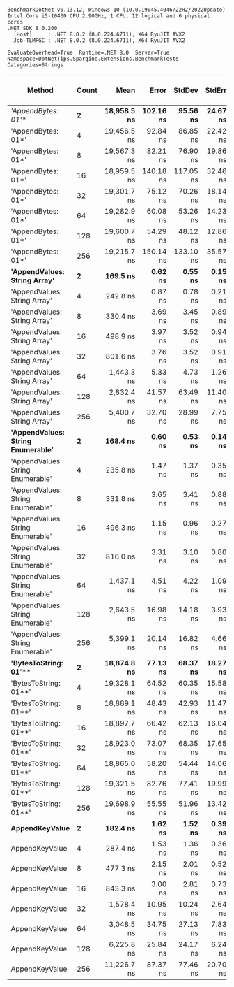```

BenchmarkDotNet v0.13.12, Windows 10 (10.0.19045.4046/22H2/2022Update)
Intel Core i5-10400 CPU 2.90GHz, 1 CPU, 12 logical and 6 physical cores
.NET SDK 8.0.200
  [Host]     : .NET 8.0.2 (8.0.224.6711), X64 RyuJIT AVX2
  Job-TLMPGC : .NET 8.0.2 (8.0.224.6711), X64 RyuJIT AVX2

EvaluateOverhead=True  Runtime=.NET 8.0  Server=True  
Namespace=DotNetTips.Spargine.Extensions.BenchmarkTests  Categories=Strings  

```
| Method                            | Count | Mean        | Error     | StdDev    | StdErr   | Min         | Q1          | Median      | Q3          | Max         | Op/s        | CI99.9% Margin | Iterations | Kurtosis | MValue | Skewness | Rank | LogicalGroup | Baseline | Exceptions | Completed Work Items | Lock Contentions | Code Size | Gen0   | Gen1   | Allocated |
|---------------------------------- |------ |------------:|----------:|----------:|---------:|------------:|------------:|------------:|------------:|------------:|------------:|---------------:|-----------:|---------:|-------:|---------:|-----:|------------- |--------- |-----------:|---------------------:|-----------------:|----------:|-------:|-------:|----------:|
| **&#39;AppendBytes: 01*&#39;**                | **2**     | **18,958.5 ns** | **102.16 ns** |  **95.56 ns** | **24.67 ns** | **18,798.3 ns** | **18,893.3 ns** | **18,923.1 ns** | **19,044.2 ns** | **19,136.5 ns** |    **52,746.7** |    **102.1613 ns** |      **15.00** |    **1.804** |  **2.000** |   **0.1330** |   **20** | *****            | **No**       |          **-** |                    **-** |                **-** |     **956 B** | **0.4883** |      **-** |   **45736 B** |
| &#39;AppendBytes: 01*&#39;                | 4     | 19,456.5 ns |  92.84 ns |  86.85 ns | 22.42 ns | 19,314.3 ns | 19,399.9 ns | 19,459.6 ns | 19,496.5 ns | 19,627.7 ns |    51,396.8 |     92.8444 ns |      15.00 |    2.108 |  2.000 |   0.1245 |   21 | *            | No       |          - |                    - |                - |     956 B | 0.4883 |      - |   45736 B |
| &#39;AppendBytes: 01*&#39;                | 8     | 19,567.3 ns |  82.21 ns |  76.90 ns | 19.86 ns | 19,471.8 ns | 19,503.8 ns | 19,538.7 ns | 19,630.7 ns | 19,692.3 ns |    51,105.8 |     82.2147 ns |      15.00 |    1.387 |  2.000 |   0.2977 |   21 | *            | No       |          - |                    - |                - |     956 B | 0.4883 |      - |   45736 B |
| &#39;AppendBytes: 01*&#39;                | 16    | 18,959.5 ns | 140.18 ns | 117.05 ns | 32.46 ns | 18,806.2 ns | 18,900.8 ns | 18,911.1 ns | 19,017.3 ns | 19,246.6 ns |    52,744.1 |    140.1769 ns |      13.00 |    3.229 |  2.000 |   0.9853 |   20 | *            | No       |          - |                    - |                - |     956 B | 0.4883 |      - |   45736 B |
| &#39;AppendBytes: 01*&#39;                | 32    | 19,301.7 ns |  75.12 ns |  70.26 ns | 18.14 ns | 19,192.9 ns | 19,254.7 ns | 19,293.2 ns | 19,334.0 ns | 19,448.8 ns |    51,808.9 |     75.1151 ns |      15.00 |    2.247 |  2.000 |   0.3917 |   21 | *            | No       |          - |                    - |                - |     956 B | 0.4883 |      - |   45736 B |
| &#39;AppendBytes: 01*&#39;                | 64    | 19,282.9 ns |  60.08 ns |  53.26 ns | 14.23 ns | 19,187.2 ns | 19,257.3 ns | 19,280.8 ns | 19,316.9 ns | 19,368.6 ns |    51,859.5 |     60.0783 ns |      14.00 |    2.015 |  2.000 |  -0.2009 |   21 | *            | No       |          - |                    - |                - |     956 B | 0.4883 |      - |   45736 B |
| &#39;AppendBytes: 01*&#39;                | 128   | 19,600.7 ns |  54.29 ns |  48.12 ns | 12.86 ns | 19,550.2 ns | 19,569.2 ns | 19,579.5 ns | 19,644.0 ns | 19,691.6 ns |    51,018.6 |     54.2873 ns |      14.00 |    1.697 |  2.000 |   0.6221 |   21 | *            | No       |          - |                    - |                - |     956 B | 0.4883 |      - |   45736 B |
| &#39;AppendBytes: 01*&#39;                | 256   | 19,215.7 ns | 150.14 ns | 133.10 ns | 35.57 ns | 19,017.4 ns | 19,127.1 ns | 19,187.6 ns | 19,261.4 ns | 19,541.2 ns |    52,040.8 |    150.1408 ns |      14.00 |    3.215 |  2.000 |   0.9038 |   21 | *            | No       |          - |                    - |                - |     990 B | 0.4883 |      - |   45736 B |
| **&#39;AppendValues: String Array&#39;**      | **2**     |    **169.5 ns** |   **0.62 ns** |   **0.55 ns** |  **0.15 ns** |    **169.0 ns** |    **169.0 ns** |    **169.4 ns** |    **170.0 ns** |    **170.5 ns** | **5,898,504.3** |      **0.6168 ns** |      **14.00** |    **1.596** |  **2.000** |   **0.4837** |    **1** | *****            | **No**       |          **-** |                    **-** |                **-** |   **1,236 B** | **0.0064** |      **-** |     **600 B** |
| &#39;AppendValues: String Array&#39;      | 4     |    242.8 ns |   0.87 ns |   0.78 ns |  0.21 ns |    241.2 ns |    242.5 ns |    242.9 ns |    243.2 ns |    244.0 ns | 4,118,660.0 |      0.8746 ns |      14.00 |    2.356 |  2.000 |  -0.5068 |    4 | *            | No       |          - |                    - |                - |   1,236 B | 0.0091 |      - |     872 B |
| &#39;AppendValues: String Array&#39;      | 8     |    330.4 ns |   3.69 ns |   3.45 ns |  0.89 ns |    326.2 ns |    327.9 ns |    328.6 ns |    332.0 ns |    337.4 ns | 3,026,330.3 |      3.6857 ns |      15.00 |    2.050 |  2.000 |   0.6287 |    6 | *            | No       |          - |                    - |                - |   1,236 B | 0.0143 |      - |    1336 B |
| &#39;AppendValues: String Array&#39;      | 16    |    498.9 ns |   3.97 ns |   3.52 ns |  0.94 ns |    495.2 ns |    497.1 ns |    497.3 ns |    500.7 ns |    507.0 ns | 2,004,573.3 |      3.9721 ns |      14.00 |    2.842 |  2.000 |   1.0235 |    8 | *            | No       |          - |                    - |                - |   1,238 B | 0.0238 |      - |    2192 B |
| &#39;AppendValues: String Array&#39;      | 32    |    801.6 ns |   3.76 ns |   3.52 ns |  0.91 ns |    795.2 ns |    799.9 ns |    800.9 ns |    804.2 ns |    807.5 ns | 1,247,438.4 |      3.7621 ns |      15.00 |    1.886 |  2.000 |  -0.0649 |    9 | *            | No       |          - |                    - |                - |   1,243 B | 0.0410 |      - |    3832 B |
| &#39;AppendValues: String Array&#39;      | 64    |  1,443.3 ns |   5.33 ns |   4.73 ns |  1.26 ns |  1,435.0 ns |  1,440.2 ns |  1,444.2 ns |  1,446.3 ns |  1,450.9 ns |   692,865.6 |      5.3319 ns |      14.00 |    1.897 |  2.000 |  -0.1959 |   12 | *            | No       |          - |                    - |                - |   1,240 B | 0.0763 |      - |    7040 B |
| &#39;AppendValues: String Array&#39;      | 128   |  2,832.4 ns |  41.57 ns |  63.49 ns | 11.40 ns |  2,790.1 ns |  2,802.2 ns |  2,809.8 ns |  2,827.3 ns |  3,038.6 ns |   353,060.3 |     41.5735 ns |      31.00 |    7.522 |  2.000 |   2.3743 |   15 | *            | No       |          - |                    - |                - |   1,236 B | 0.1450 |      - |   13384 B |
| &#39;AppendValues: String Array&#39;      | 256   |  5,400.7 ns |  32.70 ns |  28.99 ns |  7.75 ns |  5,351.6 ns |  5,383.8 ns |  5,399.5 ns |  5,418.1 ns |  5,451.7 ns |   185,162.9 |     32.6972 ns |      14.00 |    2.117 |  2.000 |   0.2688 |   17 | *            | No       |          - |                    - |                - |   1,243 B | 0.2899 |      - |   26000 B |
| **&#39;AppendValues: String Enumerable&#39;** | **2**     |    **168.4 ns** |   **0.60 ns** |   **0.53 ns** |  **0.14 ns** |    **167.3 ns** |    **168.2 ns** |    **168.5 ns** |    **168.8 ns** |    **169.3 ns** | **5,937,096.7** |      **0.5996 ns** |      **14.00** |    **2.627** |  **2.000** |  **-0.4413** |    **1** | *****            | **No**       |          **-** |                    **-** |                **-** |   **1,236 B** | **0.0064** |      **-** |     **600 B** |
| &#39;AppendValues: String Enumerable&#39; | 4     |    235.8 ns |   1.47 ns |   1.37 ns |  0.35 ns |    233.3 ns |    234.7 ns |    235.8 ns |    237.0 ns |    237.8 ns | 4,240,456.7 |      1.4658 ns |      15.00 |    1.741 |  2.000 |  -0.2318 |    3 | *            | No       |          - |                    - |                - |   1,236 B | 0.0091 |      - |     872 B |
| &#39;AppendValues: String Enumerable&#39; | 8     |    331.8 ns |   3.65 ns |   3.41 ns |  0.88 ns |    327.4 ns |    328.8 ns |    331.6 ns |    333.3 ns |    337.6 ns | 3,014,035.0 |      3.6465 ns |      15.00 |    1.669 |  2.000 |   0.3076 |    6 | *            | No       |          - |                    - |                - |   1,236 B | 0.0143 |      - |    1336 B |
| &#39;AppendValues: String Enumerable&#39; | 16    |    496.3 ns |   1.15 ns |   0.96 ns |  0.27 ns |    494.4 ns |    496.0 ns |    496.4 ns |    497.0 ns |    497.7 ns | 2,014,936.4 |      1.1520 ns |      13.00 |    2.164 |  2.000 |  -0.4886 |    8 | *            | No       |          - |                    - |                - |   1,245 B | 0.0238 |      - |    2192 B |
| &#39;AppendValues: String Enumerable&#39; | 32    |    816.0 ns |   3.31 ns |   3.10 ns |  0.80 ns |    812.7 ns |    813.8 ns |    814.6 ns |    818.0 ns |    823.8 ns | 1,225,518.6 |      3.3113 ns |      15.00 |    3.178 |  2.000 |   1.0394 |   10 | *            | No       |          - |                    - |                - |   1,236 B | 0.0410 |      - |    3832 B |
| &#39;AppendValues: String Enumerable&#39; | 64    |  1,437.1 ns |   4.51 ns |   4.22 ns |  1.09 ns |  1,429.3 ns |  1,433.3 ns |  1,437.7 ns |  1,440.9 ns |  1,442.6 ns |   695,822.2 |      4.5067 ns |      15.00 |    1.599 |  2.000 |  -0.3226 |   12 | *            | No       |          - |                    - |                - |   1,240 B | 0.0763 |      - |    7040 B |
| &#39;AppendValues: String Enumerable&#39; | 128   |  2,643.5 ns |  16.98 ns |  14.18 ns |  3.93 ns |  2,628.0 ns |  2,632.6 ns |  2,641.8 ns |  2,649.4 ns |  2,680.4 ns |   378,293.2 |     16.9798 ns |      13.00 |    3.856 |  2.000 |   1.1422 |   14 | *            | No       |          - |                    - |                - |   1,236 B | 0.1450 |      - |   13384 B |
| &#39;AppendValues: String Enumerable&#39; | 256   |  5,399.1 ns |  20.14 ns |  16.82 ns |  4.66 ns |  5,361.7 ns |  5,389.1 ns |  5,397.1 ns |  5,410.1 ns |  5,424.5 ns |   185,216.8 |     20.1368 ns |      13.00 |    2.544 |  2.000 |  -0.4802 |   17 | *            | No       |          - |                    - |                - |   1,264 B | 0.2899 |      - |   26000 B |
| **&#39;BytesToString: 01**&#39;**             | **2**     | **18,874.8 ns** |  **77.13 ns** |  **68.37 ns** | **18.27 ns** | **18,791.2 ns** | **18,820.8 ns** | **18,858.0 ns** | **18,924.2 ns** | **19,010.1 ns** |    **52,980.8** |     **77.1288 ns** |      **14.00** |    **1.841** |  **2.000** |   **0.5141** |   **20** | *****            | **No**       |          **-** |                    **-** |                **-** |     **859 B** | **0.5188** |      **-** |   **50136 B** |
| &#39;BytesToString: 01**&#39;             | 4     | 19,328.1 ns |  64.52 ns |  60.35 ns | 15.58 ns | 19,235.3 ns | 19,275.9 ns | 19,344.7 ns | 19,371.2 ns | 19,414.6 ns |    51,738.0 |     64.5197 ns |      15.00 |    1.573 |  2.000 |  -0.3231 |   21 | *            | No       |          - |                    - |                - |     830 B | 0.5188 |      - |   50136 B |
| &#39;BytesToString: 01**&#39;             | 8     | 18,889.1 ns |  48.43 ns |  42.93 ns | 11.47 ns | 18,791.9 ns | 18,870.3 ns | 18,898.8 ns | 18,920.6 ns | 18,938.4 ns |    52,940.6 |     48.4279 ns |      14.00 |    2.602 |  2.000 |  -0.7952 |   20 | *            | No       |          - |                    - |                - |     859 B | 0.5188 |      - |   50136 B |
| &#39;BytesToString: 01**&#39;             | 16    | 18,897.7 ns |  66.42 ns |  62.13 ns | 16.04 ns | 18,816.7 ns | 18,845.1 ns | 18,869.9 ns | 18,959.9 ns | 18,984.7 ns |    52,916.5 |     66.4220 ns |      15.00 |    1.253 |  2.000 |   0.2472 |   20 | *            | No       |          - |                    - |                - |     852 B | 0.5188 |      - |   50136 B |
| &#39;BytesToString: 01**&#39;             | 32    | 18,923.0 ns |  73.07 ns |  68.35 ns | 17.65 ns | 18,811.1 ns | 18,879.5 ns | 18,918.8 ns | 18,963.9 ns | 19,083.0 ns |    52,845.7 |     73.0701 ns |      15.00 |    2.760 |  2.000 |   0.5564 |   20 | *            | No       |          - |                    - |                - |     852 B | 0.5188 |      - |   50136 B |
| &#39;BytesToString: 01**&#39;             | 64    | 18,865.0 ns |  58.20 ns |  54.44 ns | 14.06 ns | 18,790.8 ns | 18,827.0 ns | 18,842.2 ns | 18,893.5 ns | 18,983.7 ns |    53,008.3 |     58.1959 ns |      15.00 |    2.578 |  2.000 |   0.8154 |   20 | *            | No       |          - |                    - |                - |     859 B | 0.5188 |      - |   50136 B |
| &#39;BytesToString: 01**&#39;             | 128   | 19,321.5 ns |  82.76 ns |  77.41 ns | 19.99 ns | 19,208.0 ns | 19,259.0 ns | 19,320.9 ns | 19,387.0 ns | 19,448.3 ns |    51,755.8 |     82.7570 ns |      15.00 |    1.593 |  2.000 |   0.1280 |   21 | *            | No       |          - |                    - |                - |     859 B | 0.5188 |      - |   50136 B |
| &#39;BytesToString: 01**&#39;             | 256   | 19,698.9 ns |  55.55 ns |  51.96 ns | 13.42 ns | 19,613.9 ns | 19,653.4 ns | 19,710.4 ns | 19,743.1 ns | 19,773.1 ns |    50,764.2 |     55.5497 ns |      15.00 |    1.443 |  2.000 |  -0.1474 |   21 | *            | No       |          - |                    - |                - |     944 B | 0.5188 |      - |   50136 B |
| **AppendKeyValue**                    | **2**     |    **182.4 ns** |   **1.62 ns** |   **1.52 ns** |  **0.39 ns** |    **179.9 ns** |    **181.3 ns** |    **182.8 ns** |    **183.3 ns** |    **184.8 ns** | **5,483,458.2** |      **1.6246 ns** |      **15.00** |    **1.723** |  **2.000** |  **-0.1114** |    **2** | *****            | **No**       |          **-** |                    **-** |                **-** |   **3,604 B** | **0.0076** |      **-** |     **712 B** |
| AppendKeyValue                    | 4     |    287.4 ns |   1.53 ns |   1.36 ns |  0.36 ns |    285.0 ns |    286.9 ns |    287.4 ns |    288.4 ns |    289.7 ns | 3,478,898.7 |      1.5344 ns |      14.00 |    2.019 |  2.000 |  -0.3024 |    5 | *            | No       |          - |                    - |                - |   3,613 B | 0.0124 |      - |    1176 B |
| AppendKeyValue                    | 8     |    477.3 ns |   2.15 ns |   2.01 ns |  0.52 ns |    474.5 ns |    475.9 ns |    476.5 ns |    478.6 ns |    481.8 ns | 2,095,320.4 |      2.1528 ns |      15.00 |    2.425 |  2.000 |   0.7359 |    7 | *            | No       |          - |                    - |                - |   3,615 B | 0.0219 |      - |    2040 B |
| AppendKeyValue                    | 16    |    843.3 ns |   3.00 ns |   2.81 ns |  0.73 ns |    839.3 ns |    841.4 ns |    843.3 ns |    845.0 ns |    849.3 ns | 1,185,771.6 |      3.0030 ns |      15.00 |    2.186 |  2.000 |   0.3100 |   11 | *            | No       |          - |                    - |                - |   3,621 B | 0.0401 |      - |    3696 B |
| AppendKeyValue                    | 32    |  1,578.4 ns |  10.95 ns |  10.24 ns |  2.64 ns |  1,565.0 ns |  1,569.0 ns |  1,578.1 ns |  1,583.5 ns |  1,599.8 ns |   633,546.9 |     10.9490 ns |      15.00 |    2.251 |  2.000 |   0.4926 |   13 | *            | No       |          - |                    - |                - |   3,617 B | 0.0744 |      - |    6936 B |
| AppendKeyValue                    | 64    |  3,048.5 ns |  34.75 ns |  27.13 ns |  7.83 ns |  3,007.5 ns |  3,033.7 ns |  3,043.9 ns |  3,054.8 ns |  3,101.5 ns |   328,027.6 |     34.7494 ns |      12.00 |    2.514 |  2.000 |   0.6708 |   16 | *            | No       |          - |                    - |                - |   3,615 B | 0.1450 |      - |   13344 B |
| AppendKeyValue                    | 128   |  6,225.8 ns |  25.84 ns |  24.17 ns |  6.24 ns |  6,164.2 ns |  6,212.0 ns |  6,229.3 ns |  6,243.8 ns |  6,256.9 ns |   160,623.1 |     25.8366 ns |      15.00 |    3.261 |  2.000 |  -0.8691 |   18 | *            | No       |          - |                    - |                - |   3,674 B | 0.2899 |      - |   26088 B |
| AppendKeyValue                    | 256   | 11,226.7 ns |  87.37 ns |  77.46 ns | 20.70 ns | 11,078.4 ns | 11,185.4 ns | 11,228.9 ns | 11,272.9 ns | 11,390.6 ns |    89,073.0 |     87.3749 ns |      14.00 |    2.684 |  2.000 |   0.0677 |   19 | *            | No       |          - |                    - |                - |   3,615 B | 0.5646 | 0.0153 |   51120 B |
